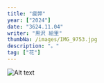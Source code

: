 ```yaml
---
title: "疲弊"
year: ["2024"]
date: "3624.11.04"
writer: "黒沢 絵里"
thumbNa: /images/IMG_9753.jpg
description: "。"
tag: ["花"]
---
```



![Alt text](/images/by1103-1.png)


<!--
「コメントなんでしてくれないんですか」

「だったら実装してくださいよ」





![Alt text](/images/IMG_9785.jpg)
カッコいい

さやかかわいい

                          


![Alt text](/images/IMG_9811.jpg)



![Alt text](/images/IMG_9790.jpg)

![Alt text](/images/IMG_9757.jpg)


![Alt text](/images/023-2.jpg)

ヘッダーからコメントしてください。本日もお疲れ様です。-->